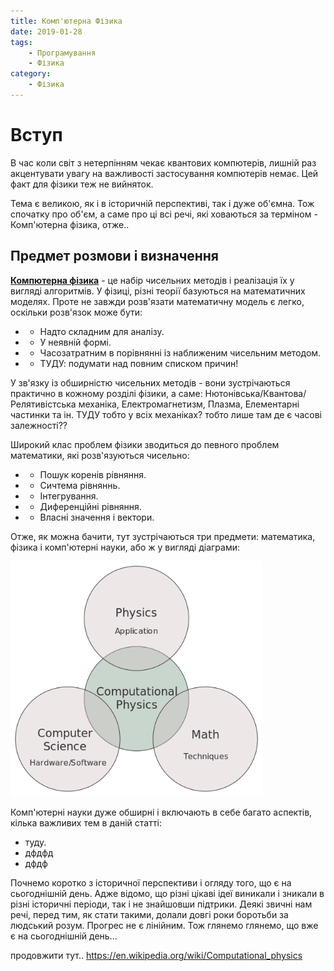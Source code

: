 ```yaml
---
title: Комп'ютерна Фізика
date: 2019-01-28
tags: 
    - Програмування
    - Фізика
category: 
    - Фізика
---
```


# Вступ

В час коли світ з нетерпінням чекає квантових компютерів, лишній раз акцентувати увагу на важливості застосування компютерів немає. Цей факт для фізики теж не вийняток. 

Тема є великою, як і в історичній перспективі, так і дуже об'ємна. Тож спочатку про об'єм, а саме про ці всі речі, які ховаються за терміном - Комп'ютерна фізика, отже..

## Предмет розмови і визначення

[__Компютерна фізика__](https://en.wikipedia.org/wiki/Computational_physics) - це набір чисельних методів і реалізація їх у вигляді алгоритмів. У фізиці, різні теорії базуються на математичних моделях. Проте не завжди розв'язати математичну модель є легко, оскільки розв'язок може бути:   

+ - Надто складним для аналізу.  
+ - У неявній формі.  
+ - Часозатратним в порівнянні із наближеним чисельним методом.  
+ - ТУДУ: подумати над повним списком причин!


У зв'язку із обширністю чисельних методів - вони зустрічаються практично в кожному розділі фізики, а саме: Нютонівська/Квантова/Релятивістська механіка, Електромагнетизм, Плазма, Елементарні частинки та ін.
ТУДУ тобто у всіх механіках? тобто лише там де є часові залежності??

Широкий клас проблем фізики зводиться до певного проблем математики, які розв'язуються чисельно:   

+ - Пошук коренів рівняння.   
+ - Сичтема рівняннь.  
+ - Інтегрування.  
+ - Диференційні рівняння.  
+ - Власні значення і вектори.  

Отже, як можна бачити, тут зустрічаються три предмети: математика, фізика і комп'ютерні науки, або ж у вигляді діаграми:

<img width ="80%" src="/computational_physics_diagram.png"/>

Комп'ютерні науки дуже обширні і включають в себе багато аспектів, кілька важливих тем в даній статті:

+ туду.   
+ дфдфд  
+ дфдф  

Почнемо коротко з історичної перспективи і огляду того, що є на сьогоднішній день. Адже відомо, що різні цікаві ідеї виникали і зникали в різні історичні періоди, так і не знайшовши підтрики. Деякі звичні нам речі, перед тим, як стати такими, долали довгі роки боротьби за людський розум. Прогрес не є лінійним. Тож глянемо глянемо, що вже є на сьогоднішній день...


продовжити тут..
https://en.wikipedia.org/wiki/Computational_physics
